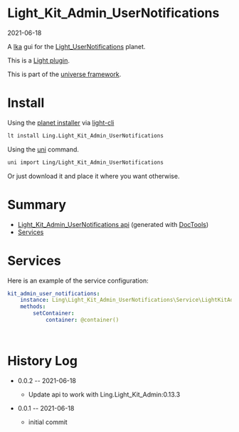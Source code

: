 Light_Kit_Admin_UserNotifications
===========
2021-06-18



A [lka](https://github.com/lingtalfi/Light_Kit_Admin) gui for the [Light_UserNotifications](https://github.com/lingtalfi/Light_UserNotifications) planet.


This is a [Light plugin](https://github.com/lingtalfi/Light/blob/master/doc/pages/plugin.md).

This is part of the [universe framework](https://github.com/karayabin/universe-snapshot).


Install
==========

Using the [planet installer](https://github.com/lingtalfi/Light_PlanetInstaller) via [light-cli](https://github.com/lingtalfi/Light_Cli)
```bash
lt install Ling.Light_Kit_Admin_UserNotifications
```

Using the [uni](https://github.com/lingtalfi/universe-naive-importer) command.
```bash
uni import Ling/Light_Kit_Admin_UserNotifications
```

Or just download it and place it where you want otherwise.






Summary
===========
- [Light_Kit_Admin_UserNotifications api](https://github.com/lingtalfi/Light_Kit_Admin_UserNotifications/blob/master/doc/api/Ling/Light_Kit_Admin_UserNotifications.md) (generated with [DocTools](https://github.com/lingtalfi/DocTools))
- [Services](#services)






Services
=========


Here is an example of the service configuration:

```yaml
kit_admin_user_notifications: 
    instance: Ling\Light_Kit_Admin_UserNotifications\Service\LightKitAdminUserNotificationsService
    methods: 
        setContainer: 
            container: @container()




```



History Log
=============

- 0.0.2 -- 2021-06-18

    - Update api to work with Ling.Light_Kit_Admin:0.13.3

- 0.0.1 -- 2021-06-18

    - initial commit